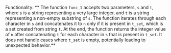 Functionality: ** The function `func_1` accepts two parameters, `s` and `t`, where `s` is a string representing a very large integer, and `t` is a string representing a non-empty substring of `s`. The function iterates through each character in `s` and concatenates it to `n` only if it is present in `t_set`, which is a set created from string `t`. At the end, the function returns the integer value of `n` after concatenating `t` for each character in `s` that is present in `t_set`. It does not handle cases where `t_set` is empty, potentially leading to unexpected behavior.**